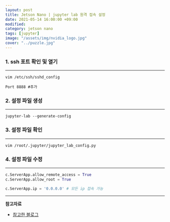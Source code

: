 ```yaml
---
layout: post
title: Jetson Nano | jupyter lab 원격 접속 설정
date: 2021-05-14 16:00:00 +09:00
modified: 
category: jetson nano
tags: [jupyter]
image: "/assets/img/nvidia_logo.jpg"
cover: "../puzzle.jpg"
---
```


### 1. ssh 포트 확인 및 열기
---

```
vim /etc/ssh/sshd_config
```

```
Port 8888 #추가
```

### 2. 설정 파일 생성
---

```
jupyter-lab --generate-config
```

### 3. 설정 파일 확인
---

```
vim /root/.jupyter/jupyter_lab_config.py
```

### 4. 설정 파일 수정
---

```python
c.ServerApp.allow_remote_access = True
c.ServerApp.allow_root = True

c.ServerApp.ip = '0.0.0.0' # 모든 ip 접속 가능
```

------
**참고자료**<br>
- [참고한 블로그](https://dydwnsekd.tistory.com/18)